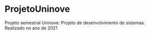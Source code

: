 # ProjetoUninove

Projeto semestral Uninove: Projeto de desenvolvimento de sistemas.
Realizado no ano de 2021
